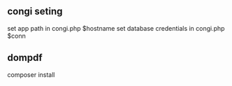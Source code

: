 ## congi seting 
set app path in congi.php $hostname
set database credentials in congi.php $conn

## dompdf
composer install